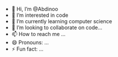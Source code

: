 - 👋 Hi, I’m @Abdinoo
- 👀 I’m interested in code
- 🌱 I’m currently learning computer science
- 💞️ I’m looking to collaborate on code...
- 📫 How to reach me ...
- 😄 Pronouns: ...
- ⚡ Fun fact: ...

<!---
Abdinoo/Abdinoo is a ✨ special ✨ repository because its `README.md` (this file) appears on your GitHub profile.
You can click the Preview link to take a look at your changes.
--->
